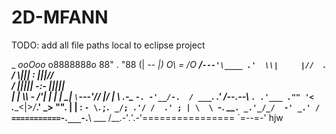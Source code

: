 # 2D-MFANN
TODO: add all file paths local to eclipse project











 _
                           _ooOoo_
                          o8888888o
                          88" . "88
                          (| -_- |)
                          O\  =  /O
                       ____/`---'\____
                     .'  \\|     |//  `.
                    /  \\|||  :  |||//  \
                   /  _||||| -:- |||||_  \
                   |   | \\\  -  /'| |   |
                   | \_|  `\`---'//  |_/ |
                   \  .-\__ `-. -'__/-.  /
                 ___`. .'  /--.--\  `. .'___
              ."" '<  `.___\_<|>_/___.' _> \"".
             | | :  `- \`. ;`. _/; .'/ /  .' ; |
             \  \ `-.   \_\_`. _.'_/_/  -' _.' /
   ===========`-.`___`-.__\ \___  /__.-'_.'_.-'================
                           `=--=-'                    hjw
